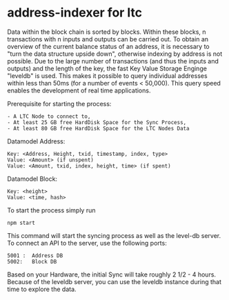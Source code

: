 # address-indexer for ltc

Data within the block chain is sorted by blocks. Within these blocks, n transactions with n inputs and outputs can be carried out. 
To obtain an overview of the current balance status of an address, it is necessary to "turn the data structure upside down", otherwise indexing by address is not possible. Due to the large number of transactions (and thus the inputs and outputs) and the length of the key, the fast Key Value Storage Enginge "leveldb" is used. This makes it possible to query individual addresses within less than 50ms (for a number of events < 50,000). This query speed enables the development of real time applications. 



Prerequisite for starting the process:

```
- A LTC Node to connect to,
- At least 25 GB free HardDisk Space for the Sync Process,
- At least 80 GB free HardDisk Space for the LTC Nodes Data
```

Datamodel Address:
```
Key: <Address, Height, txid, timestamp, index, type> 
Value: <Amount> (if unspent)
Value: <Amount, txid, index, height, time> (if spent)
```
Datamodel Block:
```
Key: <height> 
Value: <time, hash> 
```


To start the process simply run 

```
npm start
```

This command will start the syncing process as well as the level-db server. To connect an API to the server, use the following ports:


```
5001 :  Address DB
5002:   Block DB
```

Based on your Hardware, the initial Sync will take roughly 2 1/2 -  4 hours. Because of the leveldb server, you can use the leveldb instance during that time to explore the data. 
